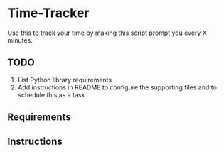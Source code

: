 # Time-Tracker
Use this to track your time by making this script prompt you every X minutes.

## TODO
1. List Python library requirements
2. Add instructions in README to configure the supporting files and to schedule this as a task

## Requirements

## Instructions


